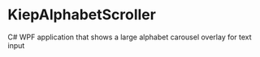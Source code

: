 # KiepAlphabetScroller
C# WPF application that shows a large alphabet carousel overlay for text input
